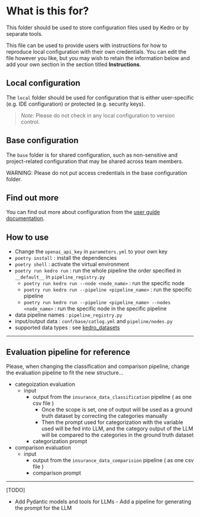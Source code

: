 # What is this for?

This folder should be used to store configuration files used by Kedro or by separate tools.

This file can be used to provide users with instructions for how to reproduce local configuration with their own credentials. You can edit the file however you like, but you may wish to retain the information below and add your own section in the section titled **Instructions**.

## Local configuration

The `local` folder should be used for configuration that is either user-specific (e.g. IDE configuration) or protected (e.g. security keys).

> *Note:* Please do not check in any local configuration to version control.

## Base configuration

The `base` folder is for shared configuration, such as non-sensitive and project-related configuration that may be shared across team members.

WARNING: Please do not put access credentials in the base configuration folder.

## Find out more
You can find out more about configuration from the [user guide documentation](https://docs.kedro.org/en/stable/configuration/configuration_basics.html).

## How to use

- Change the ```openai_api_key``` in ```parameters.yml``` to your own key
-  ```poetry install``` : install the dependencies
- ```poetry shell``` : activate the virtual environment
- ```poetry run kedro run``` : run the whole pipeline the order specified in ```__default__```  in ```pipeline_registry.py```
    - ```poetry run kedro run --node <node_name>``` : run the specific node
    - ```poetry run kedro run --pipeline <pipeline_name>``` : run the specific pipeline
    -  ```poetry run kedro run --pipeline <pipeline_name> --nodes <node_name>``` : run the specific node in the specific pipeline
- data pipeline names : ```pipeline_registry.py``` 
- input/output data : ```conf/base/catlog.yml``` and ```pipeline/nodes.py``` 
- supported data types : see [kedro_datasets](https://docs.kedro.org/projects/kedro-datasets/en/kedro-datasets-6.0.0/api/kedro_datasets.html) 
---
## Evaluation pipeline for reference 
Please, when changing the classification and comparison pipeline, change the evaluation pipeline to fit the new structure...  
- categoization evaluation 
    - input
        - output from the ```insurance_data_classification``` pipeline ( as one csv file ) 
            - Once the scope is set, one of output will be used as a ground truth dataset by correcting the categories manually  
            - Then the prompt used for categorization with the variable used will be fed into LLM, and the category output of the LLM will be compared to the categories in the ground truth dataset 
        - categorization prompt
- comparison evaluation 
    - input
        - output from the ```insurance_data_comparision``` pipeline ( as one csv file )
        - comparison prompt 
--- 
[TODO] 
- Add Pydantic models and tools for LLMs  - Add a pipeline for generating the prompt for the LLM
